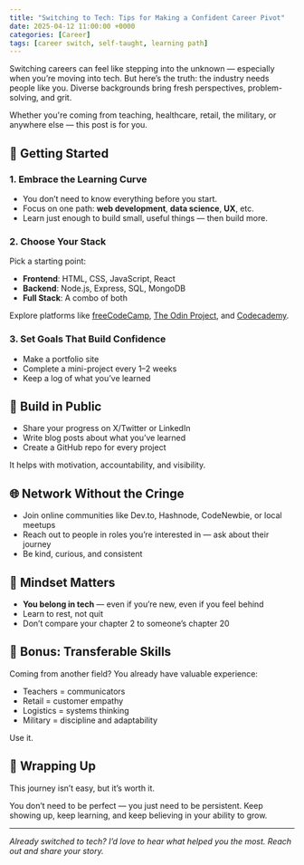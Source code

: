 ```yaml
---
title: "Switching to Tech: Tips for Making a Confident Career Pivot"
date: 2025-04-12 11:00:00 +0000
categories: [Career]
tags: [career switch, self-taught, learning path]
---
```


Switching careers can feel like stepping into the unknown — especially when you’re moving into tech. But here’s the truth: the industry needs people like you. Diverse backgrounds bring fresh perspectives, problem-solving, and grit.

Whether you're coming from teaching, healthcare, retail, the military, or anywhere else — this post is for you.

## 🧭 Getting Started

### 1. Embrace the Learning Curve
- You don’t need to know everything before you start.
- Focus on one path: **web development**, **data science**, **UX**, etc.
- Learn just enough to build small, useful things — then build more.

### 2. Choose Your Stack
Pick a starting point:
- **Frontend**: HTML, CSS, JavaScript, React
- **Backend**: Node.js, Express, SQL, MongoDB
- **Full Stack**: A combo of both

Explore platforms like [freeCodeCamp](https://www.freecodecamp.org/), [The Odin Project](https://www.theodinproject.com/), and [Codecademy](https://www.codecademy.com/).

### 3. Set Goals That Build Confidence
- Make a portfolio site
- Complete a mini-project every 1–2 weeks
- Keep a log of what you’ve learned

## 🧱 Build in Public

- Share your progress on X/Twitter or LinkedIn
- Write blog posts about what you’ve learned
- Create a GitHub repo for every project

It helps with motivation, accountability, and visibility.

## 🌐 Network Without the Cringe

- Join online communities like Dev.to, Hashnode, CodeNewbie, or local meetups
- Reach out to people in roles you’re interested in — ask about their journey
- Be kind, curious, and consistent

## 🧠 Mindset Matters

- **You belong in tech** — even if you’re new, even if you feel behind
- Learn to rest, not quit
- Don’t compare your chapter 2 to someone’s chapter 20

## 🔁 Bonus: Transferable Skills
Coming from another field? You already have valuable experience:
- Teachers = communicators
- Retail = customer empathy
- Logistics = systems thinking
- Military = discipline and adaptability

Use it.

## 🧵 Wrapping Up

This journey isn’t easy, but it’s worth it.

You don’t need to be perfect — you just need to be persistent. Keep showing up, keep learning, and keep believing in your ability to grow.

---

*Already switched to tech? I’d love to hear what helped you the most. Reach out and share your story.*
